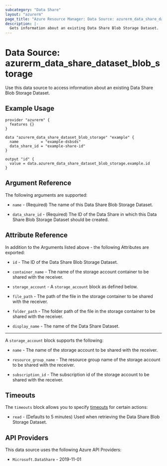 ```yaml
---
subcategory: "Data Share"
layout: "azurerm"
page_title: "Azure Resource Manager: Data Source: azurerm_data_share_dataset_blob_storage"
description: |-
  Gets information about an existing Data Share Blob Storage Dataset.
---
```


# Data Source: azurerm_data_share_dataset_blob_storage

Use this data source to access information about an existing Data Share Blob Storage Dataset.

## Example Usage

```hcl
provider "azurerm" {
  features {}
}

data "azurerm_data_share_dataset_blob_storage" "example" {
  name          = "example-dsbsds"
  data_share_id = "example-share-id"
}

output "id" {
  value = data.azurerm_data_share_dataset_blob_storage.example.id
}
```

## Argument Reference

The following arguments are supported:

* `name` - (Required) The name of this Data Share Blob Storage Dataset.

* `data_share_id` - (Required) The ID of the Data Share in which this Data Share Blob Storage Dataset should be created.

## Attribute Reference

In addition to the Arguments listed above - the following Attributes are exported:

* `id` - The ID of the Data Share Blob Storage Dataset.

* `container_name` - The name of the storage account container to be shared with the receiver.

* `storage_account` - A `storage_account` block as defined below.

* `file_path` - The path of the file in the storage container to be shared with the receiver.

* `folder_path` - The folder path of the file in the storage container to be shared with the receiver.

* `display_name` - The name of the Data Share Dataset.

---

A `storage_account` block supports the following:

* `name` - The name of the storage account to be shared with the receiver.

* `resource_group_name` - The resource group name of the storage account to be shared with the receiver.

* `subscription_id` - The subscription id of the storage account to be shared with the receiver.

## Timeouts

The `timeouts` block allows you to specify [timeouts](https://developer.hashicorp.com/terraform/language/resources/configure#define-operation-timeouts) for certain actions:

* `read` - (Defaults to 5 minutes) Used when retrieving the Data Share Blob Storage Dataset.

## API Providers
<!-- This section is generated, changes will be overwritten -->
This data source uses the following Azure API Providers:

* `Microsoft.DataShare` - 2019-11-01
